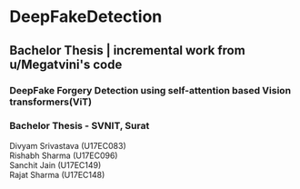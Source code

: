 # DeepFakeDetection
## Bachelor Thesis | incremental work from u/Megatvini's code
### DeepFake Forgery Detection using self-attention based Vision transformers(ViT)

### Bachelor Thesis - SVNIT, Surat

Divyam Srivastava (U17EC083) <br>
Rishabh Sharma    (U17EC096) <br>
Sanchit Jain      (U17EC149) <br>
Rajat Sharma      (U17EC148)
